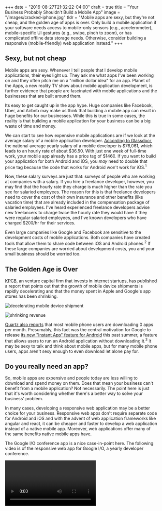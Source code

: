 +++
date = "2016-08-27T21:32:22-04:00"
draft = true
title = "Your Business Probably Shouldn't Build a Mobile App"
image = "/images/cracked-iphone.jpg"
tldr = "Mobile apps are sexy, but they're not cheap, and the golden age of apps is over. Only build a mobile application if your software needs access to mobile-only sensors (e.g., accelerometer), mobile-specific UI gestures (e.g., swipe, pinch to zoom), or has complicated offline data storage needs. Otherwise, consider building a responsive (mobile-friendly) web application instead."
+++

## Sexy, but not cheap

Mobile apps are sexy. Whenever I tell people that I develop mobile applications, their eyes light up. They ask me what apps I've been working on and they often pitch me on a "million dollar idea" for an app. Planet of the Apps, a new reality TV show about mobile application development, is further evidence that people are fascinated with mobile applications and the businesses that are built around them.

Its easy to get caught up in the app hype. Huge companies like Facebook, Uber, and Airbnb may make us think that building a mobile app can result in huge benefits for our businesses. While this is true in some cases, the reality is that building a mobile application for your business can be a big waste of time and money.

We can start to see how expensive mobile applications are if we look at the average salary of a mobile application developer. [According to Glassdoor](https://www.glassdoor.com/Salaries/mobile-developer-salary-SRCH_KO0,16.htm), the national average yearly salary of a mobile developer is $76,061, which leads to an hourly rate of about $36.50. With just one week of full-time work, your mobile app already has a price tag of $1460. If you want to build your application for both Android and iOS, you *may* need to double that price tag because the code that works for Android won't work for iOS.<sup>1</sup>

Now, these salary surveys are just that: surveys of people who are working at companies with a salary. If you hire a freelance developer, however, you may find that the hourly rate they charge is much higher than the rate you see for salaried employees. The reason for this is that freelance developers need to cover the cost of their own insurance and other benefits (like vacation time) that are already included in the compensation package of salaried employees. I've heard experienced freelance developers advise new freelancers to charge twice the hourly rate they would have if they were regular salaried employees, and I've known developers who have charged $200/hr for their services.

Even large companies like Google and Facebook are sensitive to the development costs of mobile applications. Both companies have created tools that allow them to share code between iOS and Android phones.<sup>2</sup> If these large companies are worried about development costs, you and your small business should be worried too.

## The Golden Age is Over

[KPCB](http://www.kpcb.com/), an venture capital firm that invests in internet startups, has published a report that points out that the growth of mobile device shipments is rapidly decelerating and that the money spent in Apple and Google's app stores has been shrinking.

![decelerating mobile device shipment](/images/decelerating-growth.jpg)

![shrinking revenue](/images/shrinking-revenue.jpg)

[Quartz also reports](http://qz.com/253618/most-smartphone-users-download-zero-apps-per-month/) that most mobile phone users are downloading 0 apps per month. Presumably, this fact was the central motivation for Google to release [its new "Instant App" feature for Android](https://developer.android.com/topic/instant-apps/index.html) this past summer, a feature that allows users to run an Android application without downloading it.<sup>3</sup> It may be sexy to talk and think about mobile apps, but for many mobile phone users, apps aren't sexy enough to even download let alone pay for.

## Do you really need an app?

So, mobile apps are expensive and people today are less willing to download and spend money on them. Does that mean your business can't benefit from a mobile application? Not necessarily. The point here is just that it's worth considering whether there's a better way to solve your business' problem.

In many cases, developing a responsive web application may be a better choice for your business. Responsive web apps don't require separate code for Android and iOS and with the advent of web application frameworks like angular and react, it can be cheaper and faster to develop a web application instead of a native mobile app. Moreover, web applications offer many of the same benefits native mobile apps have.

The Google I/O conference app is a nice case-in-point here. The following video is of the responsive web app for Google I/O, a yearly developer conference.

<video src="/video/google-io-webapp.mp4" controls/>

As you can see the web app is pretty slick. To be sure, the experience is not as nice as a native mobile app, but money doesn't grow on trees.

So, a web app can, in some cases, deliver many of the same benefits as a native mobile app without the big price tag. Because of this, I recommend that you only build a mobile application if your app needs

1. mobile-specific UI gestures like "swipe" and "pinch to zoom"
1. complicated offline data storage
1. access to the mobile device's sensors

There might be some other cases where it does make sense to build a mobile app instead of a web app, but I think this list covers the most common cases.

If you're pretty tech-savy, you may have some objections to this recommendation. You might ask, "But what about push notifications?" Turns out web apps can do that.<sup>4</sup> Then you might ask, "What about offline access?" Web apps can do that. In fact, the video that you saw above on the left demonstrates a web application that allows offline access. Finally, you might ask, "But what if I need the user's location data?" Web apps can do that too.

## Conclusion

If you're considering building an app for your business, don't get caught up in the app hype. Consider whether a responsive web application may better suite your needs. Even if you decide a mobile app is right for you, if price is an issue for your business, consider hiring us at Catch22. We're a new kind of software development company that works with pre-professional software engineers to develop awesome apps at an awesome price. Check out [our landing page for more info](http://catch22.tech).

If you know a small business owner that's looking to build a mobile app and you think this article will help them, please share it and save them some money!

### Notes:

1. You may not need to double this price tag if you're using a cross-platform application development tool like [React Native](https://facebook.github.io/react-native/).

1. These tools are called ["java2Objc"](http://j2objc.org/) and ["React Native,"](https://facebook.github.io/react-native/) respectively.

1. I suspect that Apple will copy this feature by next summer.

1. Don't believe me? Visit facebook.com through your mobile browser and you'll be prompted to allow push notifications.